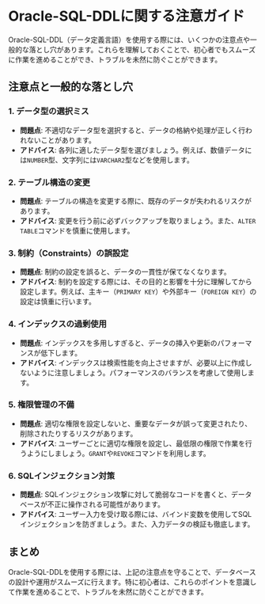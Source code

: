 # Oracle-SQL-DDLに関する注意ガイド

Oracle-SQL-DDL（データ定義言語）を使用する際には、いくつかの注意点や一般的な落とし穴があります。これらを理解しておくことで、初心者でもスムーズに作業を進めることができ、トラブルを未然に防ぐことができます。

## 注意点と一般的な落とし穴

### 1. データ型の選択ミス
- **問題点**: 不適切なデータ型を選択すると、データの格納や処理が正しく行われないことがあります。
- **アドバイス**: 各列に適したデータ型を選びましょう。例えば、数値データには`NUMBER`型、文字列には`VARCHAR2`型などを使用します。

### 2. テーブル構造の変更
- **問題点**: テーブルの構造を変更する際に、既存のデータが失われるリスクがあります。
- **アドバイス**: 変更を行う前に必ずバックアップを取りましょう。また、`ALTER TABLE`コマンドを慎重に使用します。

### 3. 制約（Constraints）の誤設定
- **問題点**: 制約の設定を誤ると、データの一貫性が保てなくなります。
- **アドバイス**: 制約を設定する際には、その目的と影響を十分に理解してから設定します。例えば、主キー（`PRIMARY KEY`）や外部キー（`FOREIGN KEY`）の設定は慎重に行います。

### 4. インデックスの過剰使用
- **問題点**: インデックスを多用しすぎると、データの挿入や更新のパフォーマンスが低下します。
- **アドバイス**: インデックスは検索性能を向上させますが、必要以上に作成しないように注意しましょう。パフォーマンスのバランスを考慮して使用します。

### 5. 権限管理の不備
- **問題点**: 適切な権限を設定しないと、重要なデータが誤って変更されたり、削除されたりするリスクがあります。
- **アドバイス**: ユーザーごとに適切な権限を設定し、最低限の権限で作業を行うようにしましょう。`GRANT`や`REVOKE`コマンドを利用します。

### 6. SQLインジェクション対策
- **問題点**: SQLインジェクション攻撃に対して脆弱なコードを書くと、データベースが不正に操作される可能性があります。
- **アドバイス**: ユーザー入力を受け取る際には、バインド変数を使用してSQLインジェクションを防ぎましょう。また、入力データの検証も徹底します。

## まとめ
Oracle-SQL-DDLを使用する際には、上記の注意点を守ることで、データベースの設計や運用がスムーズに行えます。特に初心者は、これらのポイントを意識して作業を進めることで、トラブルを未然に防ぐことができます。